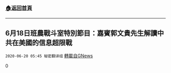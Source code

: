 ###  [:house:返回首頁](https://github.com/ourhimalayas/txt)
---

## 6月18日班農戰斗室特別節目：嘉賓郭文貴先生解讀中共在美國的信息超限戰
`2020-06-20 05:45 秘密翻译组` [轉載自GNews](https://gnews.org/zh-hant/240077/)

0
